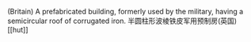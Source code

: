 
(Britain) A prefabricated building, formerly used by the military, having a semicircular roof of corrugated iron. 
半圆柱形波棱铁皮军用预制房(英国)
[[hut]]